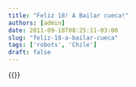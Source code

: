 ```yaml
---
title: "Feliz 18! A Bailar cueca!"
authors: [admin]
date: 2011-09-18T08:25:11-03:00
slug: "feliz-18-a-bailar-cueca"
tags: ['robots', 'Chile']
draft: false
---
```


{{<youtube DDTXZnNEW10>}}   